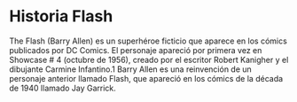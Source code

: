 # Historia Flash

The Flash (Barry Allen) es un superhéroe ficticio que aparece en los cómics publicados por DC Comics. El personaje apareció por primera vez en Showcase # 4 
(octubre de 1956), creado por el escritor Robert Kanigher y el dibujante Carmine Infantino.1​ Barry Allen es una reinvención de un personaje anterior llamado Flash, 
que apareció en los cómics de la década de 1940 llamado Jay Garrick.



